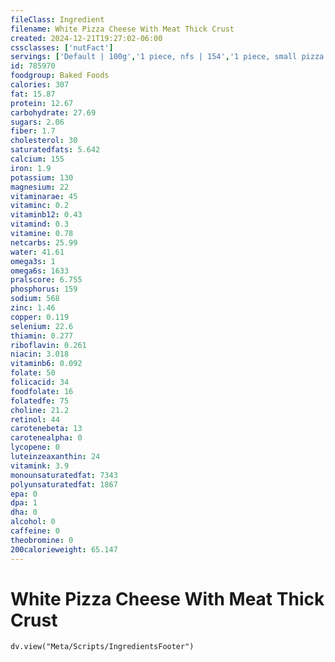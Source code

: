 ```yaml
---
fileClass: Ingredient
filename: White Pizza Cheese With Meat Thick Crust
created: 2024-12-21T19:27:02-06:00
cssclasses: ['nutFact']
servings: ['Default | 100g','1 piece, nfs | 154','1 piece, small pizza | 104','1 piece, medium pizza | 110','1 piece, large pizza | 154','1 piece, extra-large pizza | 160','1 personal size pizza (5-7" diameter) | 254','1 small pizza (8-10" diameter) | 626','1 medium pizza (11-12" diameter) | 877','1 large pizza (13-15" diameter) | 1232']
id: 785970
foodgroup: Baked Foods
calories: 307
fat: 15.87
protein: 12.67
carbohydrate: 27.69
sugars: 2.06
fiber: 1.7
cholesterol: 30
saturatedfats: 5.642
calcium: 155
iron: 1.9
potassium: 130
magnesium: 22
vitaminarae: 45
vitaminc: 0.2
vitaminb12: 0.43
vitamind: 0.3
vitamine: 0.78
netcarbs: 25.99
water: 41.61
omega3s: 1
omega6s: 1633
pralscore: 6.755
phosphorus: 159
sodium: 568
zinc: 1.46
copper: 0.119
selenium: 22.6
thiamin: 0.277
riboflavin: 0.261
niacin: 3.018
vitaminb6: 0.092
folate: 50
folicacid: 34
foodfolate: 16
folatedfe: 75
choline: 21.2
retinol: 44
carotenebeta: 13
carotenealpha: 0
lycopene: 0
luteinzeaxanthin: 24
vitamink: 3.9
monounsaturatedfat: 7343
polyunsaturatedfat: 1867
epa: 0
dpa: 1
dha: 0
alcohol: 0
caffeine: 0
theobromine: 0
200calorieweight: 65.147
---
```


# White Pizza Cheese With Meat Thick Crust

```dataviewjs
dv.view("Meta/Scripts/IngredientsFooter")
```